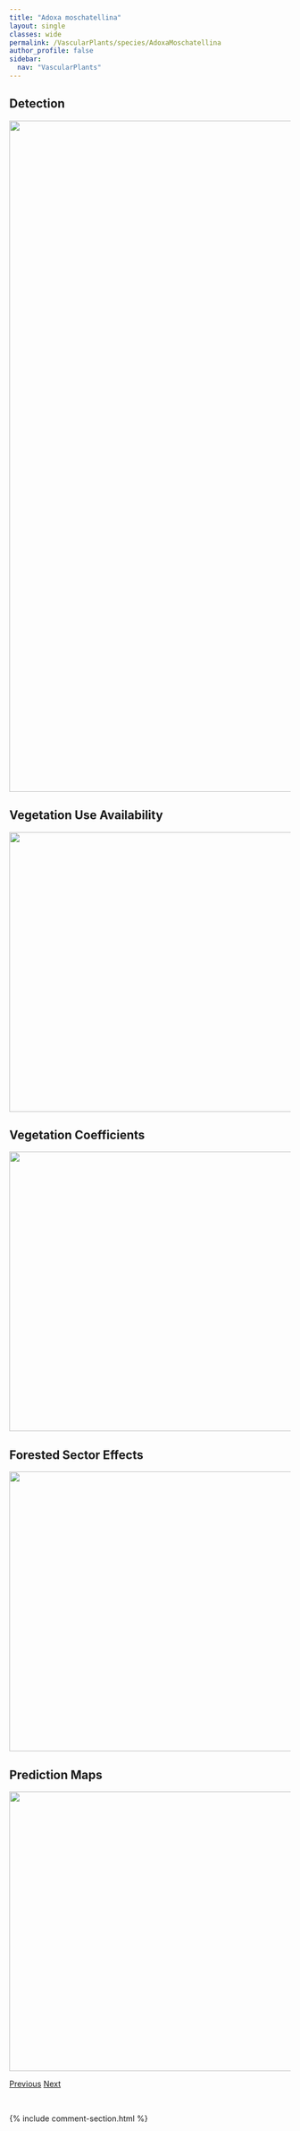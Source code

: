 ```yaml
---
title: "Adoxa moschatellina"
layout: single
classes: wide
permalink: /VascularPlants/species/AdoxaMoschatellina
author_profile: false
sidebar:
  nav: "VascularPlants"
---
```


<h2>Detection</h2>

<a href="https://drive.google.com/uc?export=view&id=1nZsnz5ZNstj3GOwGP9FDoHpMspvL_R0I">
<img src="https://drive.google.com/uc?export=view&id=1nZsnz5ZNstj3GOwGP9FDoHpMspvL_R0I" height = "1200" width = "800">
</a>


<h2>Vegetation Use Availability</h2>

<a href="https://drive.google.com/uc?export=view&id=1q_2kgIFazkp8Hc7Wq8fhBtcaOsxz4B0m">
<img src="https://drive.google.com/uc?export=view&id=1q_2kgIFazkp8Hc7Wq8fhBtcaOsxz4B0m" height = "500" width = "1000">
</a>


<h2>Vegetation Coefficients</h2>

<a href="https://drive.google.com/uc?export=view&id=1kq3QsF6pxd1Ctt6WgbntkNHIojLcOC4e">
<img src="https://drive.google.com/uc?export=view&id=1kq3QsF6pxd1Ctt6WgbntkNHIojLcOC4e" height = "500" width = "1000">
</a>


<h2>Forested Sector Effects</h2>

<a href="https://drive.google.com/uc?export=view&id=1A1v_b8ivXULBG5P6r2Lbn8diqCiAgIa2">
<img src="https://drive.google.com/uc?export=view&id=1A1v_b8ivXULBG5P6r2Lbn8diqCiAgIa2" height = "500" width = "1000">
</a>


<h2>Prediction Maps</h2>

<a href="https://drive.google.com/uc?export=view&id=1Nk0qT9DTq3wOEFgIUIf0Jmp5A_LnYXao">
<img src="https://drive.google.com/uc?export=view&id=1Nk0qT9DTq3wOEFgIUIf0Jmp5A_LnYXao" height = "500" width = "1000">
</a>


<a href="/DevelopmentWebsite/VascularPlants/species/ActaeaRubra" class="pagination--pager" title="Actaea rubra">Previous</a> <a href="/DevelopmentWebsite/VascularPlants/species/AegopodiumPodagraria" class="pagination--pager" title="Aegopodium.podagraria">Next</a>

<p>&nbsp;</p>

{% include comment-section.html %}

